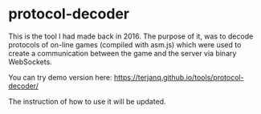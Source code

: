 # protocol-decoder

This is the tool I had made back in 2016. The purpose of it, was to decode protocols of on-line games (compiled with asm.js) which were used to create a communication between the game and the server via binary WebSockets.



You can try demo version here: https://terjanq.github.io/tools/protocol-decoder/

The instruction of how to use it will be updated.

